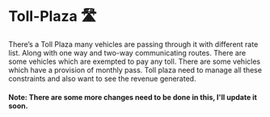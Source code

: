 # Toll-Plaza 🛣️
<p>There’s a Toll Plaza many vehicles are passing through it with different rate list. Along with one way and two-way communicating routes. There are some vehicles which are exempted to pay any toll. There are some vehicles which have a provision of monthly pass. Toll plaza need to manage all these constraints and also want to see the revenue generated.<br/></p>

#### Note: There are some more changes need to be done in this, I'll update it soon.
